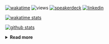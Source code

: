 [![wakatime](https://wakatime.com/badge/user/ddf27f94-292a-4343-b7eb-1143a4c6cf87.svg)](https://wakatime.com/@ddf27f94-292a-4343-b7eb-1143a4c6cf87)
![views](https://komarev.com/ghpvc/?username=chck&color=blueviolet)
[![speakerdeck](https://img.shields.io/badge/Speaker_Deck-chck-8a2be2?style=flat-square&logo=speaker-deck)](https://speakerdeck.com/chck)
[![linkedin](https://img.shields.io/badge/LinkedIn-chck-8a2be2?style=flat-square&logo=linkedin)](https://www.linkedin.com/in/chck/)

[![wakatime stats](https://github-readme-stats-nine-umber-51.vercel.app/api/wakatime?username=chck&layout=compact&count_private=true&hide_title=true&hide=Other&theme=buefy&langs_count=14)](https://wakatime.com/@chck?rank=me)

[![github stats](https://github-readme-stats-nine-umber-51.vercel.app/api?username=chck&count_private=true&show_icons=true&hide_title=true&theme=buefy)](https://github.com/anuraghazra/github-readme-stats)

<details>
  <summary><b>Read more</b></summary>
  <br>

  <!--START_SECTION:waka-->
**🐱 My GitHub Data** 

> 📦 126.3 kB Used in GitHub's Storage 
 > 
> 🏆 515 Contributions in the Year 2025
 > 
> 💼 Opted to Hire
 > 
> 📜 133 Public Repositories 
 > 
> 🔑 24 Private Repositories 
 > 
**I'm a Night 🦉** 

```text
🌞 Morning                1493 commits        █████░░░░░░░░░░░░░░░░░░░░   18.43 % 
🌆 Daytime                2403 commits        ███████░░░░░░░░░░░░░░░░░░   29.67 % 
🌃 Evening                2230 commits        ███████░░░░░░░░░░░░░░░░░░   27.53 % 
🌙 Night                  1973 commits        ██████░░░░░░░░░░░░░░░░░░░   24.36 % 
```
📅 **I'm Most Productive on Thursday** 

```text
Monday                   1453 commits        ████░░░░░░░░░░░░░░░░░░░░░   17.94 % 
Tuesday                  1239 commits        ████░░░░░░░░░░░░░░░░░░░░░   15.30 % 
Wednesday                1538 commits        █████░░░░░░░░░░░░░░░░░░░░   18.99 % 
Thursday                 1675 commits        █████░░░░░░░░░░░░░░░░░░░░   20.68 % 
Friday                   962 commits         ███░░░░░░░░░░░░░░░░░░░░░░   11.88 % 
Saturday                 513 commits         ██░░░░░░░░░░░░░░░░░░░░░░░   06.33 % 
Sunday                   719 commits         ██░░░░░░░░░░░░░░░░░░░░░░░   08.88 % 
```


📊 **This Week I Spent My Time On** 

```text
💬 Programming Languages: 
Other                    16 hrs 22 mins      ████████████████░░░░░░░░░   65.39 % 
Python                   3 hrs 12 mins       ███░░░░░░░░░░░░░░░░░░░░░░   12.79 % 
Terraform                1 hr 46 mins        ██░░░░░░░░░░░░░░░░░░░░░░░   07.08 % 
Markdown                 1 hr 39 mins        ██░░░░░░░░░░░░░░░░░░░░░░░   06.64 % 
YAML                     1 hr                █░░░░░░░░░░░░░░░░░░░░░░░░   04.05 % 

🔥 Editors: 
Chrome                   19 hrs 27 mins      ███████████████████░░░░░░   77.73 % 
PyCharm                  4 hrs 17 mins       ████░░░░░░░░░░░░░░░░░░░░░   17.13 % 
Obsidian                 42 mins             █░░░░░░░░░░░░░░░░░░░░░░░░   02.83 % 
Neovim                   34 mins             █░░░░░░░░░░░░░░░░░░░░░░░░   02.31 % 
Zed                      0 secs              ░░░░░░░░░░░░░░░░░░░░░░░░░   00.01 % 
```

**I Mostly Code in Python** 

```text
Python                   47 repos            █████████░░░░░░░░░░░░░░░░   34.31 % 
Jupyter Notebook         19 repos            ███░░░░░░░░░░░░░░░░░░░░░░   13.87 % 
Ruby                     11 repos            ██░░░░░░░░░░░░░░░░░░░░░░░   08.03 % 
Rust                     8 repos             █░░░░░░░░░░░░░░░░░░░░░░░░   05.84 % 
TypeScript               6 repos             █░░░░░░░░░░░░░░░░░░░░░░░░   04.38 % 
```



**Timeline**

![Lines of Code chart](https://raw.githubusercontent.com/chck/chck/main/assets/bar_graph.png)


 Last Updated on 2025-06-13 02:15 UTC
<!--END_SECTION:waka-->
</details>

